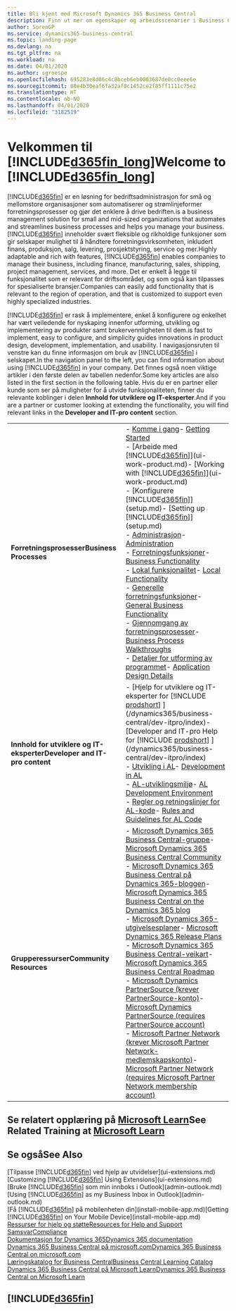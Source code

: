 ```yaml
---
title: Bli kjent med Microsoft Dynamics 365 Business Central
description: Finn ut mer om egenskaper og arbeidsscenarier i Business Central, en løsning for bedriftsadministrasjon for små og mellomstore organisasjoner.
author: SorenGP
ms.service: dynamics365-business-central
ms.topic: landing-page
ms.devlang: na
ms.tgt_pltfrm: na
ms.workload: na
ms.date: 04/01/2020
ms.author: sgroespe
ms.openlocfilehash: 695283e8d06c4c8bceb6eb0003687de0cc0eee6e
ms.sourcegitcommit: 88e4b30eaf6fa32af0c1452ce2f85ff1111c75e2
ms.translationtype: HT
ms.contentlocale: nb-NO
ms.lasthandoff: 04/01/2020
ms.locfileid: "3182519"
---
```

# <a name="welcome-to-d365fin_long"></a><span data-ttu-id="d5007-103">Velkommen til [!INCLUDE[d365fin_long](includes/d365fin_long_md.md)]</span><span class="sxs-lookup"><span data-stu-id="d5007-103">Welcome to [!INCLUDE[d365fin_long](includes/d365fin_long_md.md)]</span></span>
[!INCLUDE[d365fin](includes/d365fin_md.md)] <span data-ttu-id="d5007-104">er en løsning for bedriftsadministrasjon for små og mellomstore organisasjoner som automatiserer og strømlinjeformer forretningsprosesser og gjør det enklere å drive bedriften.</span><span class="sxs-lookup"><span data-stu-id="d5007-104">is a business management solution for small and mid-sized organizations that automates and streamlines business processes and helps you manage your business.</span></span> <span data-ttu-id="d5007-105">[!INCLUDE[d365fin](includes/d365fin_md.md)] inneholder svært fleksible og rikholdige funksjoner som gir selskaper mulighet til å håndtere forretningsvirksomheten, inkludert finans, produksjon, salg, levering, prosjektstyring, service og mer.</span><span class="sxs-lookup"><span data-stu-id="d5007-105">Highly adaptable and rich with features, [!INCLUDE[d365fin](includes/d365fin_md.md)] enables companies to manage their business, including finance, manufacturing, sales, shipping, project management, services, and more.</span></span> <span data-ttu-id="d5007-106">Det er enkelt å legge til funksjonalitet som er relevant for driftsområdet, og som også kan tilpasses for spesialiserte bransjer.</span><span class="sxs-lookup"><span data-stu-id="d5007-106">Companies can easily add functionality that is relevant to the region of operation, and that is customized to support even highly specialized industries.</span></span>

[!INCLUDE[d365fin](includes/d365fin_md.md)] <span data-ttu-id="d5007-107">er rask å implementere, enkel å konfigurere og enkelhet har vært veiledende for nyskaping innenfor utforming, utvikling og implementering av produkter samt brukervennligheten til dem.</span><span class="sxs-lookup"><span data-stu-id="d5007-107">is fast to implement, easy to configure, and simplicity guides innovations in product design, development, implementation, and usability.</span></span> <span data-ttu-id="d5007-108">I navigasjonsruten til venstre kan du finne informasjon om bruk av [!INCLUDE[d365fin](includes/d365fin_md.md)] i selskapet.</span><span class="sxs-lookup"><span data-stu-id="d5007-108">In the navigation panel to the left, you can find information about using [!INCLUDE[d365fin](includes/d365fin_md.md)] in your company.</span></span> <span data-ttu-id="d5007-109">Det finnes også noen viktige artikler i den første delen av tabellen nedenfor.</span><span class="sxs-lookup"><span data-stu-id="d5007-109">Some key articles are also listed in the first section in the following table.</span></span> <span data-ttu-id="d5007-110">Hvis du er en partner eller kunde som ser på muligheter for å utvide funksjonaliteten, finner du relevante koblinger i delen **Innhold for utviklere og IT-eksperter**.</span><span class="sxs-lookup"><span data-stu-id="d5007-110">And if you are a partner or customer looking at extending the functionality, you will find relevant links in the **Developer and IT-pro content** section.</span></span>  

|||  
|-|-|  
|<span data-ttu-id="d5007-111">**Forretningsprosesser**</span><span class="sxs-lookup"><span data-stu-id="d5007-111">**Business Processes**</span></span>|<span data-ttu-id="d5007-112">-   [Komme i gang](product-get-started.md)</span><span class="sxs-lookup"><span data-stu-id="d5007-112">-   [Getting Started](product-get-started.md)</span></span><br /><span data-ttu-id="d5007-113">-   [Arbeide med [!INCLUDE[d365fin](includes/d365fin_md.md)]](ui-work-product.md)</span><span class="sxs-lookup"><span data-stu-id="d5007-113">-   [Working with [!INCLUDE[d365fin](includes/d365fin_md.md)]](ui-work-product.md)</span></span><br /><span data-ttu-id="d5007-114">-   [Konfigurere [!INCLUDE[d365fin](includes/d365fin_md.md)]](setup.md)</span><span class="sxs-lookup"><span data-stu-id="d5007-114">-   [Setting up [!INCLUDE[d365fin](includes/d365fin_md.md)]](setup.md)</span></span><br /><span data-ttu-id="d5007-115">-   [Administrasjon](admin-setup-and-administration.md)</span><span class="sxs-lookup"><span data-stu-id="d5007-115">-   [Administration](admin-setup-and-administration.md)</span></span><br /><span data-ttu-id="d5007-116">-   [Forretningsfunksjoner](across-business-functionality.md)</span><span class="sxs-lookup"><span data-stu-id="d5007-116">-   [Business Functionality](across-business-functionality.md)</span></span><br /><span data-ttu-id="d5007-117">-   [Lokal funksjonalitet](LocalFunctionality/Austria/austria-local-functionality.md)</span><span class="sxs-lookup"><span data-stu-id="d5007-117">-   [Local Functionality](LocalFunctionality/Austria/austria-local-functionality.md)</span></span><br /><span data-ttu-id="d5007-118">-   [Generelle forretningsfunksjoner](ui-across-business-areas.md)</span><span class="sxs-lookup"><span data-stu-id="d5007-118">-   [General Business Functionality](ui-across-business-areas.md)</span></span><br /><span data-ttu-id="d5007-119">-   [Gjennomgang av forretningsprosesser](walkthrough-business-process-walkthroughs.md)</span><span class="sxs-lookup"><span data-stu-id="d5007-119">-   [Business Process Walkthroughs](walkthrough-business-process-walkthroughs.md)</span></span><br /><span data-ttu-id="d5007-120">-   [Detaljer for utforming av programmet](design-details-application-design.md)</span><span class="sxs-lookup"><span data-stu-id="d5007-120">-   [Application Design Details](design-details-application-design.md)</span></span>|  
|<span data-ttu-id="d5007-121">**Innhold for utviklere og IT-eksperter**</span><span class="sxs-lookup"><span data-stu-id="d5007-121">**Developer and IT-pro content**</span></span>|<span data-ttu-id="d5007-122">-   [Hjelp for utviklere og IT-eksperter for [!INCLUDE [prodshort](includes/prodshort.md)] ](/dynamics365/business-central/dev-itpro/index)</span><span class="sxs-lookup"><span data-stu-id="d5007-122">-   [Developer and IT-pro Help for [!INCLUDE [prodshort](includes/prodshort.md)] ](/dynamics365/business-central/dev-itpro/index)</span></span><br /><span data-ttu-id="d5007-123">-   [Utvikling i AL](/dynamics365/business-central/dev-itpro/developer/devenv-dev-overview)</span><span class="sxs-lookup"><span data-stu-id="d5007-123">-   [Development in AL](/dynamics365/business-central/dev-itpro/developer/devenv-dev-overview)</span></span><br /><span data-ttu-id="d5007-124">-   [AL-utviklingsmiljø](/dynamics365/business-central/dev-itpro/developer/devenv-reference-overview)</span><span class="sxs-lookup"><span data-stu-id="d5007-124">-   [AL Development Environment](/dynamics365/business-central/dev-itpro/developer/devenv-reference-overview)</span></span><br /><span data-ttu-id="d5007-125">-   [Regler og retningslinjer for AL-kode](/dynamics365/business-central/dev-itpro/compliance/apptest-overview)</span><span class="sxs-lookup"><span data-stu-id="d5007-125">-   [Rules and Guidelines for AL Code](/dynamics365/business-central/dev-itpro/compliance/apptest-overview)</span></span>|  
|<span data-ttu-id="d5007-126">**Grupperessurser**</span><span class="sxs-lookup"><span data-stu-id="d5007-126">**Community Resources**</span></span>|<span data-ttu-id="d5007-127">-   [Microsoft Dynamics 365 Business Central-gruppe](https://community.dynamics.com/business)</span><span class="sxs-lookup"><span data-stu-id="d5007-127">-   [Microsoft Dynamics 365 Business Central Community](https://community.dynamics.com/business)</span></span><br /><span data-ttu-id="d5007-128">-   [Microsoft Dynamics 365 Business Central på Dynamics 365-bloggen](https://cloudblogs.microsoft.com/dynamics365/it/product/business-central/)</span><span class="sxs-lookup"><span data-stu-id="d5007-128">-   [Microsoft Dynamics 365 Business Central on the Dynamics 365 blog](https://cloudblogs.microsoft.com/dynamics365/it/product/business-central/)</span></span><br /><span data-ttu-id="d5007-129">-   [Microsoft Dynamics 365-utgivelsesplaner](https://go.microsoft.com/fwlink/?linkid=2047422)</span><span class="sxs-lookup"><span data-stu-id="d5007-129">-   [Microsoft Dynamics 365 Release Plans](https://go.microsoft.com/fwlink/?linkid=2047422)</span></span><br /><span data-ttu-id="d5007-130">-   [Microsoft Dynamics 365 Business Central-veikart](https://dynamics.microsoft.com/roadmap/business-central/)</span><span class="sxs-lookup"><span data-stu-id="d5007-130">-   [Microsoft Dynamics 365 Business Central Roadmap](https://dynamics.microsoft.com/roadmap/business-central/)</span></span><br /><span data-ttu-id="d5007-131">-   [Microsoft Dynamics PartnerSource \(krever PartnerSource-konto\)](https://mbs.microsoft.com/partnersource)</span><span class="sxs-lookup"><span data-stu-id="d5007-131">-   [Microsoft Dynamics PartnerSource \(requires PartnerSource account\)](https://mbs.microsoft.com/partnersource)</span></span><br /><span data-ttu-id="d5007-132">-   [Microsoft Partner Network \(krever Microsoft Partner Network-medlemskapskonto\)](https://mspartner.microsoft.com/en/us/windows/index.aspx)</span><span class="sxs-lookup"><span data-stu-id="d5007-132">-   [Microsoft Partner Network \(requires Microsoft Partner Network membership account\)](https://mspartner.microsoft.com/en/us/windows/index.aspx)</span></span>|  

## <a name="see-related-training-at-microsoft-learn"></a><span data-ttu-id="d5007-133">Se relatert opplæring på [Microsoft Learn](/learn/browse/?products=dynamics-business-central)</span><span class="sxs-lookup"><span data-stu-id="d5007-133">See Related Training at [Microsoft Learn](/learn/browse/?products=dynamics-business-central)</span></span>

## <a name="see-also"></a><span data-ttu-id="d5007-134">Se også</span><span class="sxs-lookup"><span data-stu-id="d5007-134">See Also</span></span>

<span data-ttu-id="d5007-135">[Tilpasse [!INCLUDE[d365fin](includes/d365fin_md.md)] ved hjelp av utvidelser](ui-extensions.md)</span><span class="sxs-lookup"><span data-stu-id="d5007-135">[Customizing [!INCLUDE[d365fin](includes/d365fin_md.md)] Using Extensions](ui-extensions.md)</span></span>  
<span data-ttu-id="d5007-136">[Bruke [!INCLUDE[d365fin](includes/d365fin_md.md)] som min innboks i Outlook](admin-outlook.md)</span><span class="sxs-lookup"><span data-stu-id="d5007-136">[Using [!INCLUDE[d365fin](includes/d365fin_md.md)] as my Business Inbox in Outlook](admin-outlook.md)</span></span>  
<span data-ttu-id="d5007-137">[Få [!INCLUDE[d365fin](includes/d365fin_md.md)] på mobilenheten din](install-mobile-app.md)</span><span class="sxs-lookup"><span data-stu-id="d5007-137">[Getting [!INCLUDE[d365fin](includes/d365fin_md.md)] on Your Mobile Device](install-mobile-app.md)</span></span>  
[<span data-ttu-id="d5007-138">Ressurser for hjelp og støtte</span><span class="sxs-lookup"><span data-stu-id="d5007-138">Resources for Help and Support</span></span>](product-help-and-support.md)  
[<span data-ttu-id="d5007-139">Samsvar</span><span class="sxs-lookup"><span data-stu-id="d5007-139">Compliance</span></span>](compliance/compliance-overview.md)  
[<span data-ttu-id="d5007-140">Dokumentasjon for Dynamics 365</span><span class="sxs-lookup"><span data-stu-id="d5007-140">Dynamics 365 documentation</span></span>](/dynamics365/)  
[<span data-ttu-id="d5007-141">Dynamics 365 Business Central på microsoft.com</span><span class="sxs-lookup"><span data-stu-id="d5007-141">Dynamics 365 Business Central on microsoft.com</span></span>](https://dynamics.microsoft.com/business-central/overview/)  
[<span data-ttu-id="d5007-142">Læringskatalog for Business Central</span><span class="sxs-lookup"><span data-stu-id="d5007-142">Business Central Learning Catalog</span></span>](readiness/readiness-learning-catalog.md)  
[<span data-ttu-id="d5007-143">Dynamics 365 Business Central på Microsoft Learn</span><span class="sxs-lookup"><span data-stu-id="d5007-143">Dynamics 365 Business Central on Microsoft Learn</span></span>](/learn/browse/?products=dynamics-business-central)  


## [!INCLUDE[d365fin](includes/free_trial_md.md)]
